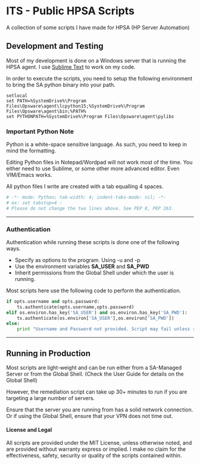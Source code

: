 ITS - Public HPSA Scripts
=========================

A collection of some scripts I have made for HPSA (HP Server Automation)

## Development and Testing
Most of my development is done on a Windows server that is running the HPSA agent.
I use [Sublime Text](http://www.sublimetext.com/) to work on my code.

In order to execute the scripts, you need to setup the following environment to bring the SA python binary into your path.

```
setlocal
set PATH=%SystemDrive%\Program Files\Opsware\agent\lcpython15;%SystemDrive%\Program Files\Opsware\agent\bin;%PATH%
set PYTHONPATH=%SystemDrive%\Program Files\Opsware\agent\pylibs
```

### Important Python Note
Python is a white-space sensitive language.
As such, you need to keep in mind the formatting.

Editing Python files in Notepad/Wordpad will not work most of the time.
You either need to use Sublime, or some other more advanced editor. Even VIM/Emacs works.

All python files I write are created with a tab equalling 4 spaces.

```python
# -*- mode: Python; tab-width: 4; indent-tabs-mode: nil; -*-
# ex: set tabstop=4 :
# Please do not change the two lines above. See PEP 8, PEP 263.
```

---

### Authentication
Authentication while running these scripts is done one of the following ways.

* Specify as options to the program. Using -u and -p
* Use the environment variables **SA_USER** and **SA_PWD**
* Inherit permissions from the Global Shell under which the user is running. 

Most scripts here use the following code to perform the authentication.
```python
if opts.username and opts.password:
    ts.authenticate(opts.username,opts.password)
elif os.environ.has_key('SA_USER') and os.environ.has_key('SA_PWD'):
    ts.authenticate(os.environ['SA_USER'],os.environ['SA_PWD'])
else:
    print "Username and Password not provided. Script may fail unless running in OGSH. \n Specify with -u username -p password"
``` 

---

## Running in Production
Most scripts are light-weight and can be run either from a SA-Managed Server or from the Global Shell. (Check the User Guide for details on the Global Shell)

However, the remediation script can take up 30+ minutes to run if you are targeting a large number of servers.

Ensure that the server you are running from has a solid network connection. Or if using the Global Shell, ensure that your VPN does not time out.




#### License and Legal
All scripts are provided under the MIT License, unless otherwise noted, and are provided without warranty express or implied. 
I make no claim for the effectiveness, safety, security or quality of the scripts contained within.

